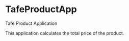 # TafeProductApp
Tafe Product Application

This application calculates the total price of the product.
